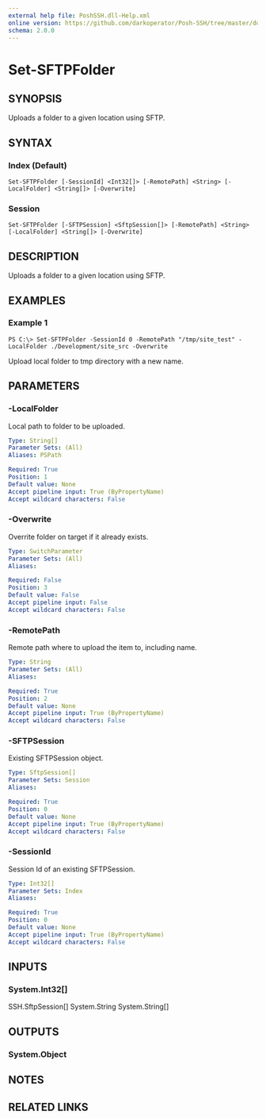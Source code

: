 ```yaml
---
external help file: PoshSSH.dll-Help.xml
online version: https://github.com/darkoperator/Posh-SSH/tree/master/docs
schema: 2.0.0
---
```


# Set-SFTPFolder

## SYNOPSIS
Uploads a folder to a given location using SFTP.

## SYNTAX

### Index (Default)
```
Set-SFTPFolder [-SessionId] <Int32[]> [-RemotePath] <String> [-LocalFolder] <String[]> [-Overwrite]
```

### Session
```
Set-SFTPFolder [-SFTPSession] <SftpSession[]> [-RemotePath] <String> [-LocalFolder] <String[]> [-Overwrite]
```

## DESCRIPTION
Uploads a folder to a given location using SFTP.

## EXAMPLES

### Example 1
```
PS C:\> Set-SFTPFolder -SessionId 0 -RemotePath "/tmp/site_test" -LocalFolder ./Development/site_src -Overwrite
```

Upload local folder to tmp directory with a new name.

## PARAMETERS

### -LocalFolder
Local path to folder to be uploaded.

```yaml
Type: String[]
Parameter Sets: (All)
Aliases: PSPath

Required: True
Position: 1
Default value: None
Accept pipeline input: True (ByPropertyName)
Accept wildcard characters: False
```

### -Overwrite
Overrite folder on target if it already exists.

```yaml
Type: SwitchParameter
Parameter Sets: (All)
Aliases: 

Required: False
Position: 3
Default value: False
Accept pipeline input: False
Accept wildcard characters: False
```

### -RemotePath
Remote path where to upload the item to, including name.

```yaml
Type: String
Parameter Sets: (All)
Aliases: 

Required: True
Position: 2
Default value: None
Accept pipeline input: True (ByPropertyName)
Accept wildcard characters: False
```

### -SFTPSession
Existing SFTPSession object.

```yaml
Type: SftpSession[]
Parameter Sets: Session
Aliases: 

Required: True
Position: 0
Default value: None
Accept pipeline input: True (ByPropertyName)
Accept wildcard characters: False
```

### -SessionId
Session Id of an existing SFTPSession.

```yaml
Type: Int32[]
Parameter Sets: Index
Aliases: 

Required: True
Position: 0
Default value: None
Accept pipeline input: True (ByPropertyName)
Accept wildcard characters: False
```

## INPUTS

### System.Int32[]
SSH.SftpSession\[\] System.String System.String\[\]

## OUTPUTS

### System.Object

## NOTES

## RELATED LINKS

